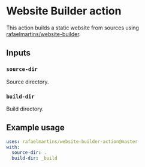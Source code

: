 # Website Builder action

This action builds a static website from sources using [rafaelmartins/website-builder](https://github.com/rafaelmartins/website-builder).

## Inputs

### `source-dir`

Source directory.

### `build-dir`

Build directory.

## Example usage

```yaml
uses: rafaelmartins/website-builder-action@master
with:
  source-dir: .
  build-dir: _build
```
